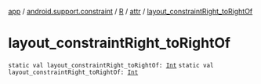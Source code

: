 [app](../../../index.md) / [android.support.constraint](../../index.md) / [R](../index.md) / [attr](index.md) / [layout_constraintRight_toRightOf](./layout_constraint-right_to-right-of.md)

# layout_constraintRight_toRightOf

`static val layout_constraintRight_toRightOf: `[`Int`](https://kotlinlang.org/api/latest/jvm/stdlib/kotlin/-int/index.html)
`static val layout_constraintRight_toRightOf: `[`Int`](https://kotlinlang.org/api/latest/jvm/stdlib/kotlin/-int/index.html)